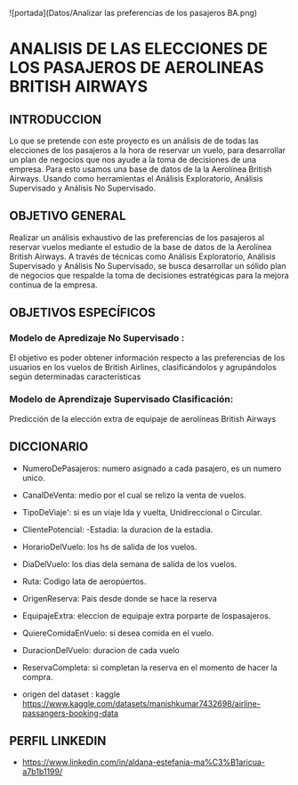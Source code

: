 ![portada](Datos/Analizar las preferencias de los pasajeros BA.png)

# ANALISIS DE LAS ELECCIONES DE LOS PASAJEROS DE AEROLINEAS BRITISH AIRWAYS

## INTRODUCCION 
Lo que se pretende con este proyecto es un análisis de de todas las elecciones de los pasajeros a la hora de reservar un vuelo, para desarrollar un plan de negocios que nos ayude a la toma de decisiones de una empresa.
Para esto usamos una base de datos de la la Aerolínea British Airways.
Usando como herramientas el Análisis Exploratorio, Análisis Supervisado y Análisis No Supervisado.
## OBJETIVO GENERAL 
Realizar un análisis exhaustivo de las preferencias de los pasajeros al reservar vuelos mediante el estudio de la base de datos de la Aerolínea British Airways. A través de técnicas como Análisis Exploratorio, Análisis Supervisado y Análisis No Supervisado, se busca desarrollar un sólido plan de negocios que respalde la toma de decisiones estratégicas para la mejora continua de la empresa.

## OBJETIVOS ESPECÍFICOS

### Modelo de Apredizaje No Supervisado :
El objetivo es poder obtener información respecto a las preferencias de los usuarios en los vuelos de British Airlines, clasificándolos y agrupándolos según determinadas características
### Modelo de Aprendizaje Supervisado Clasificación: 
Predicción de la elección extra de equipaje de aerolíneas British Airways
## DICCIONARIO 

- NumeroDePasajeros: numero asignado a cada pasajero, es un numero unico. 
- CanalDeVenta: medio por el cual se relizo la venta de vuelos. 
- TipoDeViaje': si es un viaje Ida y vuelta, Unidireccional o Circular.
- ClientePotencial: -Estadia: la duracion de la estadia. 
- HorarioDelVuelo: los hs de salida de los vuelos. 
- DiaDelVuelo: los dias dela semana de salida de los vuelos. 
- Ruta: Codigo Iata de aeropúertos. 
- OrigenReserva: Pais desde donde se hace la reserva 
- EquipajeExtra: eleccion de equipaje extra porparte de lospasajeros. 
- QuiereComidaEnVuelo: si desea comida en el vuelo. 
- DuracionDelVuelo: duracion de cada vuelo
- ReservaCompleta: si completan la reserva en el momento de hacer la compra.


- origen del dataset : kaggle https://www.kaggle.com/datasets/manishkumar7432698/airline-passangers-booking-data

## PERFIL LINKEDIN

- https://www.linkedin.com/in/aldana-estefania-ma%C3%B1aricua-a7b1b1199/



